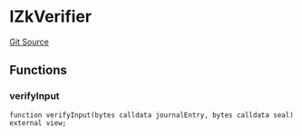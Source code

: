 # IZkVerifier
[Git Source](https://github.com/malda-protocol/malda-lending/blob/acd5ab2b6c54b66703c366d922b6691b77a8c9fd/src\verifier\ZkVerifier.sol)


## Functions
### verifyInput


```solidity
function verifyInput(bytes calldata journalEntry, bytes calldata seal) external view;
```

